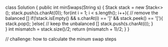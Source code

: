 class Solution {
    public int minSwaps(String s) {
        Stack<Character> stack = new Stack<>();
        stack.push(s.charAt(0));
        for(int i = 1; i < s.length(); i++){
            // remove the balanced []
            if(!stack.isEmpty() && s.charAt(i) == ']' && stack.peek() == '['){
                stack.pop();
            }else{
                // keep the unbalanced []
                stack.push(s.charAt(i));
            }            
        }
        int mismatch = stack.size()/2;
        return (mismatch + 1)/2;
    }
}

// challenge: how to calculate the minum swap steps 